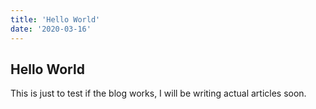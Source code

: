 ```yaml
---
title: 'Hello World'
date: '2020-03-16'
---
```


## Hello World

This is just to test if the blog works, I will be writing actual articles soon.
